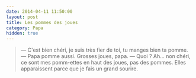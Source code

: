 ```yaml
---
date: 2014-04-11 11:50:00
layout: post
title: Les pommes des joues
category: Papa
hidden: true
---
```


> — C'est bien chéri, je suis très fier de toi, tu manges bien ta pomme.
> — Papa pomme aussi. Grosses joues, papa.
> — Quoi ? Ah... non chéri, ce sont mes pomm-ettes en haut des joues, pas des pommes. Elles apparaissent parce que je fais un grand sourire.

